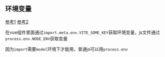 ## 环境变量

[参考1](https://uniapp.dcloud.net.cn/tutorial/migration-to-vue3.html#%E7%8E%AF%E5%A2%83%E5%8F%98%E9%87%8F)
[参考2](https://cn.vitejs.dev/guide/env-and-mode.html)

在vue组件里面通过`import.meta.env.VITE_SOME_KEY`获取环境变量，js文件通过`process.env.NODE_ENV`获取变量

因为`import`需要`model`环境下才能用，普通js可以用`process.env`
